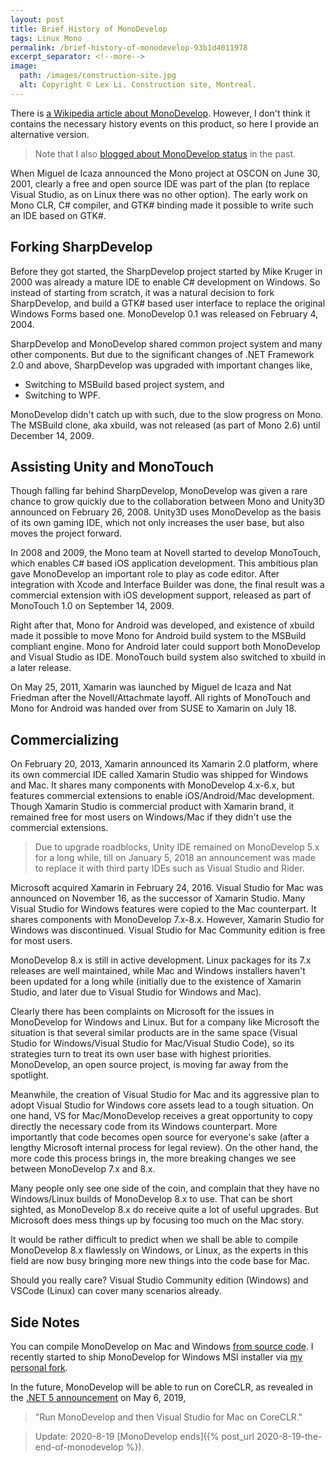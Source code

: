 ```yaml
---
layout: post
title: Brief History of MonoDevelop
tags: Linux Mono
permalink: /brief-history-of-monodevelop-93b1d4011978
excerpt_separator: <!--more-->
image:
  path: /images/construction-site.jpg
  alt: Copyright © Lex Li. Construction site, Montreal.
---
```


There is [a Wikipedia article about MonoDevelop](https://en.wikipedia.org/wiki/MonoDevelop). However, I don't think it contains the necessary history events on this product, so here I provide an alternative version.
<!--more-->

> Note that I also [blogged about MonoDevelop status](/status-of-monodevelop-xamarin-studio-253da80d022c) in the past.

When Miguel de Icaza announced the Mono project at OSCON on June 30, 2001, clearly a free and open source IDE was part of the plan (to replace Visual Studio, as on Linux there was no other option). The early work on Mono CLR, C# compiler, and GTK# binding made it possible to write such an IDE based on GTK#.

## Forking SharpDevelop

Before they got started, the SharpDevelop project started by Mike Kruger in 2000 was already a mature IDE to enable C# development on Windows. So instead of starting from scratch, it was a natural decision to fork SharpDevelop, and build a GTK# based user interface to replace the original Windows Forms based one. MonoDevelop 0.1 was released on February 4, 2004.

SharpDevelop and MonoDevelop shared common project system and many other components. But due to the significant changes of .NET Framework 2.0 and above, SharpDevelop was upgraded with important changes like,

* Switching to MSBuild based project system, and
* Switching to WPF.

MonoDevelop didn't catch up with such, due to the slow progress on Mono. The MSBuild clone, aka xbuild, was not released (as part of Mono 2.6) until December 14, 2009.

## Assisting Unity and MonoTouch

Though falling far behind SharpDevelop, MonoDevelop was given a rare chance to grow quickly due to the collaboration between Mono and Unity3D announced on February 26, 2008. Unity3D uses MonoDevelop as the basis of its own gaming IDE, which not only increases the user base, but also moves the project forward.

In 2008 and 2009, the Mono team at Novell started to develop MonoTouch, which enables C# based iOS application development. This ambitious plan gave MonoDevelop an important role to play as code editor. After integration with Xcode and Interface Builder was done, the final result was a commercial extension with iOS development support, released as part of MonoTouch 1.0 on September 14, 2009.

Right after that, Mono for Android was developed, and existence of xbuild made it possible to move Mono for Android build system to the MSBuild compliant engine. Mono for Android later could support both MonoDevelop and Visual Studio as IDE. MonoTouch build system also switched to xbuild in a later release.

On May 25, 2011, Xamarin was launched by Miguel de Icaza and Nat Friedman after the Novell/Attachmate layoff. All rights of MonoTouch and Mono for Android was handed over from SUSE to Xamarin on July 18.

## Commercializing

On February 20, 2013, Xamarin announced its Xamarin 2.0 platform, where its own commercial IDE called Xamarin Studio was shipped for Windows and Mac. It shares many components with MonoDevelop 4.x-6.x, but features commercial extensions to enable iOS/Android/Mac development. Though Xamarin Studio is commercial product with Xamarin brand, it remained free for most users on Windows/Mac if they didn't use the commercial extensions.

> Due to upgrade roadblocks, Unity IDE remained on MonoDevelop 5.x for a long while, till on January 5, 2018 an announcement was made to replace it with third party IDEs such as Visual Studio and Rider.

Microsoft acquired Xamarin in February 24, 2016. Visual Studio for Mac was announced on November 16, as the successor of Xamarin Studio. Many Visual Studio for Windows features were copied to the Mac counterpart. It shares components with MonoDevelop 7.x-8.x. However, Xamarin Studio for Windows was discontinued. Visual Studio for Mac Community edition is free for most users.

MonoDevelop 8.x is still in active development. Linux packages for its 7.x releases are well maintained, while Mac and Windows installers haven't been updated for a long while (initially due to the existence of Xamarin Studio, and later due to Visual Studio for Windows and Mac).

Clearly there has been complaints on Microsoft for the issues in MonoDevelop for Windows and Linux. But for a company like Microsoft the situation is that several similar products are in the same space (Visual Studio for Windows/Visual Studio for Mac/Visual Studio Code), so its strategies turn to treat its own user base with highest priorities. MonoDevelop, an open source project, is moving far away from the spotlight.

Meanwhile, the creation of Visual Studio for Mac and its aggressive plan to adopt Visual Studio for Windows core assets lead to a tough situation. On one hand, VS for Mac/MonoDevelop receives a great opportunity to copy directly the necessary code from its Windows counterpart. More importantly that code becomes open source for everyone's sake (after a lengthy Microsoft internal process for legal review). On the other hand, the more code this process brings in, the more breaking changes we see between MonoDevelop 7.x and 8.x.

Many people only see one side of the coin, and complain that they have no Windows/Linux builds of MonoDevelop 8.x to use. That can be short sighted, as MonoDevelop 8.x do receive quite a lot of useful upgrades. But Microsoft does mess things up by focusing too much on the Mac story.

It would be rather difficult to predict when we shall be able to compile MonoDevelop 8.x flawlessly on Windows, or Linux, as the experts in this field are now busy bringing more new things into the code base for Mac.

Should you really care? Visual Studio Community edition (Windows) and VSCode (Linux) can cover many scenarios already.

## Side Notes

You can compile MonoDevelop on Mac and Windows [from source code](https://www.monodevelop.com/download/). I recently started to ship MonoDevelop for Windows MSI installer via [my personal fork](https://github.com/lextm/monodevelop-windows).

In the future, MonoDevelop will be able to run on CoreCLR, as revealed in the [.NET 5 announcement](https://devblogs.microsoft.com/dotnet/introducing-net-5/) on May 6, 2019,

> "Run MonoDevelop and then Visual Studio for Mac on CoreCLR."

> Update: 2020-8-19 [MonoDevelop ends]({% post_url 2020-8-19-the-end-of-monodevelop %}).
